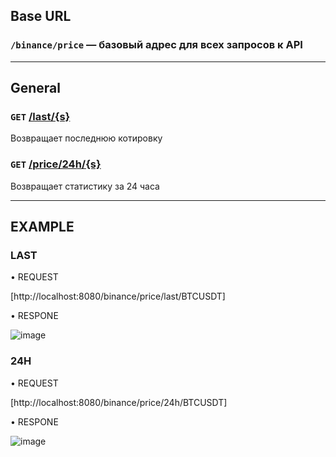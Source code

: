 ## Base URL

### `/binance/price` — базовый адрес для всех запросов к API

___

## General

### `GET` [/last/{s}](/binance/price/last/{s})

Возвращает последнюю котировку

### `GET` [/price/24h/{s}](/binance/price/24h/{s})

Возвращает статистику за 24 часа
___

## EXAMPLE

### LAST

• REQUEST

[http://localhost:8080/binance/price/last/BTCUSDT]

• RESPONE

![image](https://github.com/DanilaPoryadnyy/BinanceTestWrk/assets/114912900/2c899164-aefa-4a01-be94-565d862f468d)

### 24H

• REQUEST

[http://localhost:8080/binance/price/24h/BTCUSDT]

• RESPONE

![image](https://github.com/DanilaPoryadnyy/BinanceTestWrk/assets/114912900/d4a3b6d4-d173-4ecd-8c94-554c2c209225)
